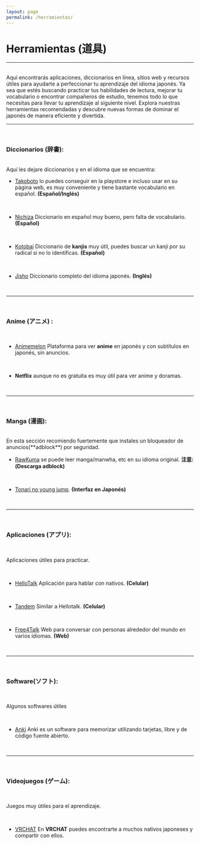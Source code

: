 ```yaml
---
layout: page
permalink: /herramientas/
---
```


# Herramientas (道具)

---

<br>
Aquí encontrarás aplicaciones, diccionarios en línea, sitios web y recursos útiles para ayudarte a perfeccionar tu aprendizaje del idioma japonés. Ya sea que estés buscando practicar tus habilidades de lectura, mejorar tu vocabulario o encontrar compañeros de estudio, tenemos todo lo que necesitas para llevar tu aprendizaje al siguiente nivel. Explora nuestras herramientas recomendadas y descubre nuevas formas de dominar el japonés de manera eficiente y divertida.

<br>

---

<br>

### Diccionarios (辞書):
<br>
Aquí les dejare diccionarios y en el idioma que se encuentra:

<br>

- <a class="fuente" href="https://takoboto.jp/" target="_blank">Takoboto</a> lo puedes conseguir en la playstore e incluso usar en su página web, es muy conveniente y tiene bastante vocabulario en español. **(Español/Inglés)**

<br>

- <a class="fuente" href="https://www.nichiza.com/rui/rui.php" target="_blank">Nichiza</a> Diccionario en español muy bueno, pero falta de vocabulario. 
**(Español)**

<br>

- <a class="fuente" href="https://dic.kotobai.com/radical-kanji.php" target="_blank">Kotobai</a> Diccionario de **kanjis** muy útil, puedes buscar un kanji por su radical si no lo identificas. **(Español)**

<br>

- <a class="fuente" href="https://jisho.org/" target="_blank">Jisho</a> Diccionario completo del idioma japonés. **(Inglés)**

<br>

---

<br>

### Anime (アニメ) :

<br>

- <a class="fuente" href="https://animelon.com/" target="_blank">Animemelon</a> Plataforma para ver **anime** en japonés y con subtítulos en japonés, sin anuncios. 

<br>

- **Netflix** aunque no es gratuita es muy útil para ver anime y doramas. 


<br>

---

<br>

### Manga (漫画):

<br>
En esta sección recomiendo fuertemente que instales un bloqueador de anuncios(**adblock**) por seguridad.

<br>

- <a class="fuente" href="https://rawkuma.com/" target="_blank">RawKuma</a> se puede leer manga/manwha, etc en su idioma original. **注意:(Descarga adblock)** 

<br>

- <a class="fuente" href="https://tonarinoyj.jp/" target="_blank"> Tonari no young jump</a>. **(Interfaz en Japonés)**

<br>

---

<br>

### Aplicaciones (アプリ):

<br>

Aplicaciones útiles para practicar.

<br>

- <a class="fuente" href="https://www.hellotalk.com/" target="_blank"> HelloTalk</a> Aplicación para hablar con nativos. **(Celular)**

<br>

- <a class="fuente" href="https://www.tandem.net/" target="_blank">Tandem</a> Similar a Hellotalk. **(Celular)**

<br>

- <a class="fuente" href="https://www.free4talk.com/" target="_blank"> Free4Talk</a> Web para conversar con personas alrededor del mundo en varios idiomas. **(Web)**

<br>

---

<br>

### Software(ソフト):

<br>

Algunos softwares útiles

<br>

- <a class="fuente" href="https://apps.ankiweb.net" target="_blank"> Anki</a> Anki es un software para memorizar utilizando tarjetas, libre y de código fuente abierto.

<br>

---

<br>

### Videojuegos (ゲーム):

<br>

Juegos muy útiles para  el aprendizaje. 

<br>

- <a class="fuente" href="#" target="_blank">VRCHAT</a> En **VRCHAT** puedes encontrarte a muchos nativos japoneses y compartir con ellos. 
